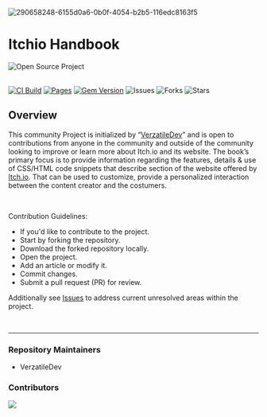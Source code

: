 ![290658248-6155d0a6-0b0f-4054-b2b5-116edc8163f5](https://github.com/VerzatileDev/Itchio_HandBook/assets/47317248/032100db-7346-453b-8dbb-9da12dc2f919)

# Itchio Handbook

<a href="">
  <img align="left" alt="Open Source Project" src="https://img.shields.io/badge/Open%20Source%20Project-black?style=for-the-badge&logo=none&logoColor=white&color=black&labelColor=black">
</a>

<br></br>

[![CI Build](https://github.com/VerzatileDev/Itchio_HandBook/actions/workflows/ci.yml/badge.svg)](https://github.com/VerzatileDev/Itchio_HandBook/actions/workflows/ci.yml)
[![Pages](https://github.com/VerzatileDev/Itchio_HandBook/actions/workflows/pages.yml/badge.svg)](https://github.com/VerzatileDev/Itchio_HandBook/actions/workflows/pages.yml)
[![Gem Version](https://badge.fury.io/rb/beautiful-jekyll-theme.svg)](https://badge.fury.io/rb/beautiful-jekyll-theme)
![Issues](https://img.shields.io/github/issues/VerzatileDev/Itchio_HandBook)
![Forks](https://img.shields.io/github/forks/VerzatileDev/Itchio_HandBook)
![Stars](https://img.shields.io/github/stars/VerzatileDev/Itchio_HandBook)

## Overview

This community Project is initialized by “[VerzatileDev](https://github.com/VerzatileDev)” and is open to contributions from anyone in the community and outside of the community looking to improve or learn more about Itch.io and its website.
The book’s primary focus is to provide information regarding the features, details & use of CSS/HTML code snippets that describe section of the website offered by [Itch.io](https://itch.io/). That can be used to customize, provide a personalized interaction between the content creator and the costumers.


<br>

Contribution Guidelines:

   * If you'd like to contribute to the project.
   * Start by forking the repository.
   * Download the forked repository locally.
   * Open the project.
   * Add an article or modify it.
   * Commit changes.
   * Submit a pull request (PR) for review.

Additionally see [Issues](https://github.com/VerzatileDev/Itchio_HandBook/issues) to address current unresolved areas within the project.

<br>

---

### Repository Maintainers

- VerzatileDev

### Contributors

<a href="https://github.com/VerzatileDev/Itchio_HandBook/graphs/contributors">
  <img src="https://contrib.rocks/image?repo=VerzatileDev/Itchio_HandBook" />
</a>
